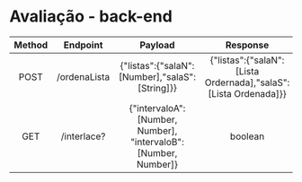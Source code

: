 # Avaliação - back-end
</hr>


| Method|Endpoint |Payload|Response|Action|
|:-:	|:-:	|:-:	|:-:	|:-:	|
|POST|/ordenaLista|{"listas":{"salaN":[Number],"salaS":[String]}}|{"listas":{"salaN":[Lista Ordernada],"salaS":[Lista Ordenada]}} 	            |  Retorna listas ordenadas
|GET| /interlace?| {"intervaloA":[Number, Number], "intervaloB":[Number, Number]} | boolean | verifica se os intervalos se sobrepõe   
